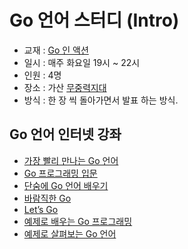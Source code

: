 # Go 언어 스터디 (Intro)

- 교재 : [Go 인 액션](http://jpub.tistory.com/585)
- 일시 : 매주 화요일 19시 ~ 22시
- 인원 : 4명
- 장소 : 가산 [무중력지대](http://youthzone.kr/)
- 방식 : 한 장 씩 돌아가면서 발표 하는 방식.


## Go 언어 인터넷 강좌
- [가장 빨리 만나는 Go 언어](http://pyrasis.com/private/2015/06/01/publish-go-for-the-really-impatient-book)
- [Go 프로그래밍 입문](http://codingnuri.com/golang-book/)
- [단숨에 Go 언어 배우기](https://blog.wonhada.com/?p=1930)
- [바람직한 Go](http://forum.falinux.com/zbxe/index.php?mid=goLang&page=1)
- [Let’s Go](http://www.slideshare.net/songaal/lets-go-45867246)
- [예제로 배우는 Go 프로그래밍](http://golang.site/go/basics)
- [예제로 살펴보는 Go 언어](http://www.joinc.co.kr/w/GoLang/example)